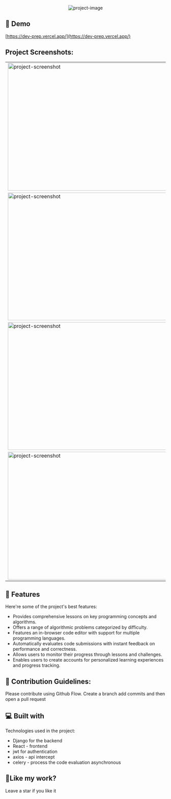<p align="center"><img src="https://socialify.git.ci/LeliucRobert/DevPrep/image?font=Inter&amp;name=1&amp;owner=1&amp;pattern=Floating%20Cogs&amp;theme=Light" alt="project-image"></p>

<h2>🚀 Demo</h2>

[https://dev-prep.vercel.app/](https://dev-prep.vercel.app/)

<h2>Project Screenshots:</h2>

<table>
  <tr>
    <td><img src="https://lh3.googleusercontent.com/pw/AP1GczPjsWgfJfNJURd8ItqE1ATKj13w5aGiL6cwSlYkx8tVmVU3fYQktDr2Xa5gx9YzRfWpudAU71JoK5LuYiJW78uQe6dlUq9W168EFQDfrclU-rpBEzRX9asf9sp-qQU-b9IVM5B7vOLCOlVVC2rzemQ=w1905-h935-s-no-gm?authuser=0" alt="project-screenshot" width="500" height="400/"></td>
    <td><img src="https://lh3.googleusercontent.com/pw/AP1GczOmZlSI04oH87fPHQyhqlYsjsXImzQ3YrLYoOBIubprwlFJMIFyn15UI4tGlXmyga26oGKclNB6dVF0LJP-B0pQkRTNXF_cYKeCRS1YPuFil4tbRBgdfmNBIl5TzdFwiuhKSReSppB8eMI0YjDwlWI=w1900-h935-s-no-gm?authuser=0" alt="project-screenshot" width="500" height="400/"></td>
  </tr>
  <tr>
    <td><img src="https://lh3.googleusercontent.com/pw/AP1GczPuT2rJOB7wybPsLEEnXP6UXRBien4O5HxnY6DAw_l6Rk0DysUhmAPixtkP-b3eZsFPtoP8jtz0BOF2O_tWjW7Qo3SZRMQ6p2sGFAID1AAxsdWvvm1BvEnigSIAHL51Lo4YPf8SOCxmtP8KcI7JUiA=w1909-h936-s-no-gm?authuser=0" alt="project-screenshot" width="500" height="400/"></td>
    <td><img src="https://lh3.googleusercontent.com/pw/AP1GczPZ3kd9R9GUh_Kjq0KFJ2AtJWMCRRyT2xvCPuHnD4VFGeUZPMOTE0EmpmVjqyxSMrLermCe-_5vdsKJJIp34ShDtIGnX-a0Vx4nTX-dmS3jgDM1VqBnSlfqyMK0kjiA7uiAbHJm1bRqd81uh9E3U7Y=w1917-h953-s-no-gm?authuser=0" alt="project-screenshot" width="500" height="400/"></td>
  </tr>
   <tr>
    <td><img src="https://lh3.googleusercontent.com/pw/AP1GczM6PQc35TDA-5bDc7UNxNM9oRv4cXUkKvqbDrHQ74eiidoEQxJGPmR7dM7wSx9TZmisvhSKUJPtH8J-ATv17lP-FXXLRyAu-o4Nl41R39GrmjmodJFZW2yOUOEZ3CBDHYt0N8D3FiWgraUHSJTVdyQ=w1899-h932-s-no-gm?authuser=0" alt="project-screenshot" width="500" height="400/"></td>
    <td><img src="https://lh3.googleusercontent.com/pw/AP1GczMdmasG-SHCqc2kajNCiFyyqkATF1QYA8XtrrY1BadiI3H0lVnlu4C3RKitykQqGfy2F0igHJyNZuXLzfSpBIKlXRXmb2Vwhdh7AM6yKg8DnhduKh6HqiooESWVMt49mM7OqOMlZyb4XmdKZR14mNQ=w1912-h939-s-no-gm?authuser=0" alt="project-screenshot" width="500" height="400/"></td>
  </tr>
   <tr>
    <td><img src="https://lh3.googleusercontent.com/pw/AP1GczOmOuaJ691Xd2ANTVR1PttXukVZxPRwwv6voA9ciUT-0k869PN89HHJNTCdDIyAKBDitOL0p7r9fi7zm98xiIbtVI80-6Ct0cFMjdCONOFJbZRrjLWdkgL8m3xuXh9qiQiCALdlsBMsrdiW14plMy8=w1348-h726-s-no-gm?authuser=0" alt="project-screenshot" width="500" height="400/"></td>
    <td><img src="https://lh3.googleusercontent.com/pw/AP1GczOBHs2RaRdzqZ4yW_j4CqUPXBLeMMR-T-O7rwmYp8olwzFP6Rvp2gf2bnX1JIlx2s5vLb1kb-4rwAuFnO5aP3bH5xUGmQSPJMXKAJiWXer7m-yby9go9t5GuuzJa6LS18eOPzGpQiIRCkgGBBustRA=w1905-h934-s-no-gm?authuser=0" alt="project-screenshot" width="500" height="400/"></td>
  </tr>
</table>

  
<h2>🧐 Features</h2>

Here're some of the project's best features:

*   Provides comprehensive lessons on key programming concepts and algorithms.
*   Offers a range of algorithmic problems categorized by difficulty.
*   Features an in-browser code editor with support for multiple programming languages.
*   Automatically evaluates code submissions with instant feedback on performance and correctness.
*   Allows users to monitor their progress through lessons and challenges.
*   Enables users to create accounts for personalized learning experiences and progress tracking.

<h2>🍰 Contribution Guidelines:</h2>

Please contribute using Github Flow. Create a branch add commits and then open a pull request

  
  
<h2>💻 Built with</h2>

Technologies used in the project:

*   Django for the backend
*   React - frontend
*   jwt for authentication
*   axios - api intercept
*   celery - process the code evaluation asynchronous

<h2>💖Like my work?</h2>

Leave a star if you like it
